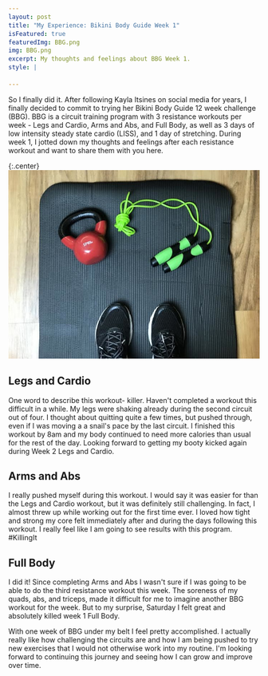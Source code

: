 ```yaml
---
layout: post
title: "My Experience: Bikini Body Guide Week 1"
isFeatured: true
featuredImg: BBG.png
img: BBG.png
excerpt: My thoughts and feelings about BBG Week 1.
style: |

---
```


So I finally did it. After following Kayla Itsines on social media for years, I finally decided to commit to trying her Bikini Body Guide 12 week challenge (BBG). BBG is a circuit training program with 3 resistance workouts per week - Legs and Cardio, Arms and Abs, and Full Body, as well as 3 days of low intensity steady state cardio (LISS), and 1 day of stretching. During week 1, I jotted down my thoughts and feelings after each resistance workout and want to share them with you here.

{:.center}
![BBG](/assets/images/BBG.png "BBG")

## Legs and Cardio
One word to describe this workout- killer. Haven't completed a workout this difficult in a while. My legs were shaking already during the second circuit out of four. I thought about quitting quite a few times, but pushed through, even if I was moving a a snail's pace by the last circuit. I finished this workout by 8am and my body continued to need more calories than usual for the rest of the day. Looking forward to getting my booty kicked again during Week 2 Legs and Cardio.

## Arms and Abs
I really pushed myself during this workout. I would say it was easier for than the Legs and Cardio workout, but it was definitely still challenging. In fact, I almost threw up while working out for the first time ever. I loved how tight and strong my core felt immediately after and during the days following this workout. I really feel like I am going to see results with this program. #KillingIt

## Full Body
I did it! Since completing Arms and Abs I wasn't sure if I was going to be able to do the third resistance workout this week. The soreness of my quads, abs, and triceps, made it difficult for me to imagine another BBG workout for the week. But to my surprise, Saturday I felt great and absolutely killed week 1 Full Body.


With one week of BBG under my belt I feel pretty accomplished. I actually really like how challenging the circuits are and how I am being pushed to try new exercises that I would not otherwise work into my routine. I'm looking forward to continuing this journey and seeing how I can grow and improve over time.


